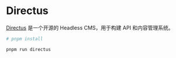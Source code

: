 # Directus

[Directus](https://directus.io/) 是一个开源的 Headless CMS，用于构建 API 和内容管理系统。

```bash
# pnpm install

pnpm run directus
```
